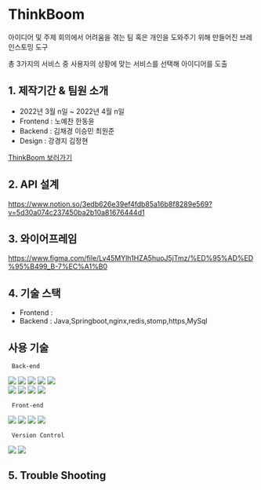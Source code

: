 # ThinkBoom
아이디어 및 주제 회의에서 어려움을 겪는 팀 혹은 개인을 도와주기 위해 만들어진 브레인스토밍 도구

총 3가지의 서비스 중 사용자의 상황에 맞는 서비스를 선택해 아이디어를 도출


## 1. 제작기간 & 팀원 소개
- 2022년 3월 n일 ~ 2022년 4월 n일
- Frontend : 노예찬 한동윤
- Backend : 김채경 이승민 최원준
- Design : 강경지 김정현

[ThinkBoom 보러가기](도메인넣)

## 2. API 설계
https://www.notion.so/3edb626e39ef4fdb85a16b8f8289e569?v=5d30a074c237450ba2b10a81676444d1

## 3. 와이어프레임
https://www.figma.com/file/Lv45MYlh1HZA5huoJ5jTmz/%ED%95%AD%ED%95%B499_B-7%EC%A1%B0


## 4. 기술 스택
- Frontend : 
- Backend : Java,Springboot,nginx,redis,stomp,https,MySql
## 사용 기술
 <p> </p>
 <p> </p>
 <p> </p>
<code> Back-end </code> 
</br>
<p float="left">
<img src="https://img.shields.io/badge/JAVA-007396?style=for-the-badge&logo=java&logoColor=white">
<img src="https://img.shields.io/badge/Springboot-6DB33F?style=for-the-badge&logo=Springboot&logoColor=white">
<img src="https://img.shields.io/badge/SpringSecurity-6DB33F?style=for-the-badge&logo=Spring&logoColor=white">
<img src="https://img.shields.io/badge/mysql-4479A1?style=for-the-badge&logo=mysql&logoColor=white">
<img src="https://img.shields.io/badge/amazonaws-232F3E?style=for-the-badge&logo=amazonaws&logoColor=white"> 
 </br>
<img src="https://img.shields.io/badge/Gradle-02303A?style=for-the-badge&logo=Gradle&logoColor=white"> 
<img src="https://img.shields.io/badge/JWT-232F3E?style=for-the-badge&logo=Jwt&logoColor=white"> 
<img src="https://img.shields.io/badge/CORS-231F20?style=for-the-badge&logo=Cors&logoColor=white"> 
<img src="https://img.shields.io/badge/FileZilla-BF0000?style=for-the-badge&logo=FileZilla&logoColor=white"> 
</p>
<code> Front-end </code> 
</br>
<p float="left">
  <img src="https://img.shields.io/badge/html5-E34F26?style=for-the-badge&logo=html5&logoColor=white"> 
  <img src="https://img.shields.io/badge/css-1572B6?style=for-the-badge&logo=css3&logoColor=white"> 
  <img src="https://img.shields.io/badge/javascript-F7DF1E?style=for-the-badge&logo=javascript&logoColor=black"> 
  <img src="https://img.shields.io/badge/react-61DAFB?style=for-the-badge&logo=react&logoColor=black"> 
 
 <code>  Version Control </code> 
</br>
<p float="left">
  <img src="https://img.shields.io/badge/github-181717?style=for-the-badge&logo=github&logoColor=white">
  <img src="https://img.shields.io/badge/git-F05032?style=for-the-badge&logo=git&logoColor=white">



## 5. Trouble Shooting



